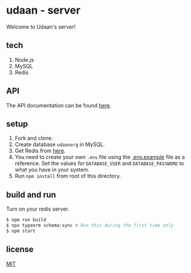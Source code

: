 # udaan - server

Welcome to Udaan's server!

## tech

1. Node.js
2. MySQL
3. Redis

## API

The API documentation can be found [here](./docs/API.md).

## setup

1. Fork and clone.
2. Create database `udaanorg` in MySQL.
3. Get Redis from [here](https://redis.io/download).
4. You need to create your own `.env` file using the [.env.example](./.env.example) file as a reference. Set the values for `DATABASE_USER` and `DATABASE_PASSWORD` to what you have in your system.
5. Run `npm install` from root of this directory.

## build and run

Turn on your redis server.
```bash
$ npm run build
$ npx typeorm schema:sync # Run this during the first time only
$ npm start
```

## license

[MIT](./LICENSE)

